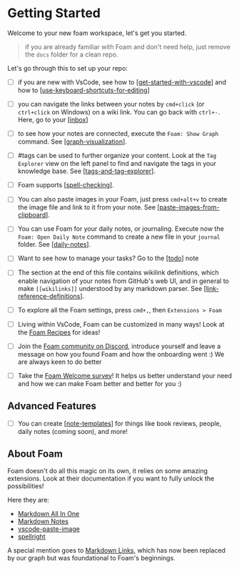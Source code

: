 # Getting Started

Welcome to your new foam workspace, let's get you started.

> if you are already familiar with Foam and don't need help, just remove the
> `docs` folder for a clean repo.

Let's go through this to set up your repo:

- [ ] if you are new with VsCode, see how to [[get-started-with-vscode]] and how
      to [[use-keyboard-shortcuts-for-editing]]

- [ ] you can navigate the links between your notes by `cmd+click` (or
      `ctrl+click` on Windows) on a wiki link. You can go back with `ctrl+-`.
      Here, go to your [[inbox]]

- [ ] to see how your notes are connected, execute the `Foam: Show Graph`
      command. See [[graph-visualization]].

- [ ] #tags can be used to further organize your content. Look at the
      `Tag Explorer` view on the left panel to find and navigate the tags in
      your knowledge base. See [[tags-and-tag-explorer]].

- [ ] Foam supports [[spell-checking]].

- [ ] You can also paste images in your Foam, just press `cmd+alt+v` to create
      the image file and link to it from your note. See
      [[paste-images-from-clipboard]].

- [ ] You can use Foam for your daily notes, or journaling. Execute now the
      `Foam: Open Daily Note` command to create a new file in your `journal`
      folder. See [[daily-notes]].

- [ ] Want to see how to manage your tasks? Go to the [[todo]] note

- [ ] The section at the end of this file contains wikilink definitions, which
      enable navigation of your notes from GitHub's web UI, and in general to
      make `[[wikilinks]]` understood by any markdown parser. See
      [[link-reference-definitions]].

- [ ] To explore all the Foam settings, press `cmd+,`, then `Extensions > Foam`

- [ ] Living within VsCode, Foam can be customized in many ways! Look at the
      [Foam Recipes](https://foambubble.github.io/foam/recipes/recipes) for
      ideas!

- [ ] Join the
      [Foam community on Discord](https://foambubble.github.io/join-discord/e),
      introduce yourself and leave a message on how you found Foam and how the
      onboarding went :) We are always keen to do better

- [ ] Take the
      [Foam Welcome survey](http://foambubble.github.io/welcome-survey/e)! It
      helps us better understand your need and how we can make Foam better and
      better for you :)

## Advanced Features

- [ ] You can create [[note-templates]] for things like book reviews, people,
      daily notes (coming soon), and more!

## About Foam

Foam doesn't do all this magic on its own, it relies on some amazing extensions.
Look at their documentation if you want to fully unlock the possibilities!

Here they are:

- [Markdown All In One](https://marketplace.visualstudio.com/items?itemName=yzhang.markdown-all-in-one)
- [Markdown Notes](https://marketplace.visualstudio.com/items?itemName=kortina.vscode-markdown-notes)
- [vscode-paste-image](https://github.com/mushanshitiancai/vscode-paste-image)
- [spellright](https://marketplace.visualstudio.com/items?itemName=ban.spellright)

A special mention goes to
[Markdown Links](https://marketplace.visualstudio.com/items?itemName=tchayen.markdown-links),
which has now been replaced by our graph but was foundational to Foam's
beginnings.

[//begin]: # 'Autogenerated link references for markdown compatibility'
[get-started-with-vscode]:
  docs/how-to/get-started-with-vscode.md
  'Getting started with VsCode'
[use-keyboard-shortcuts-for-editing]:
  docs/how-to/use-keyboard-shortcuts-for-editing.md
  'Use Keyboard Shortcuts for Editing'
[inbox]: inbox.md 'Inbox'
[graph-visualization]:
  docs/features/graph-visualization.md
  'Graph Visualization'
[tags-and-tag-explorer]:
  docs/features/tags-and-tag-explorer.md
  'Tags and Tag Explorer'
[spell-checking]: docs/features/spell-checking.md 'Spell Checking'
[paste-images-from-clipboard]:
  docs/how-to/paste-images-from-clipboard.md
  'Paste Images from Clipboard'
[daily-notes]: docs/features/daily-notes.md 'Daily Notes'
[todo]: todo.md 'Todo'
[link-reference-definitions]:
  docs/features/link-reference-definitions.md
  'Link Reference Definitions'
[note-templates]: docs/features/note-templates.md 'Note Templates'
[//end]: # 'Autogenerated link references'
